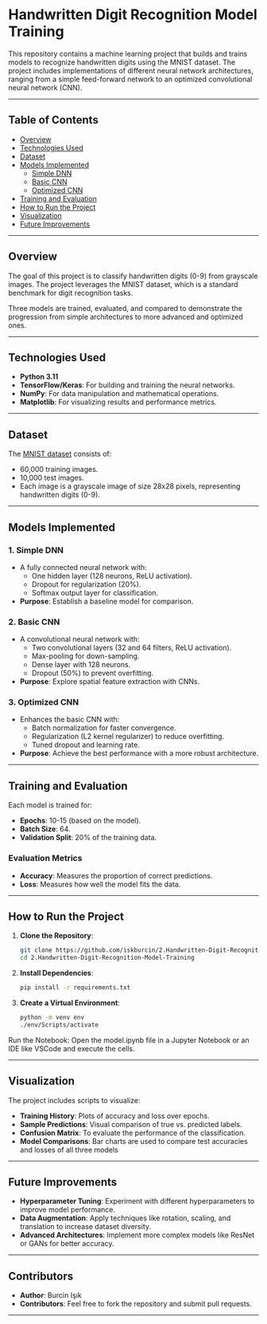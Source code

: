 # **Handwritten Digit Recognition Model Training**

This repository contains a machine learning project that builds and trains models to recognize handwritten digits using the MNIST dataset. The project includes implementations of different neural network architectures, ranging from a simple feed-forward network to an optimized convolutional neural network (CNN).

---

## **Table of Contents**

- [Overview](#overview)
- [Technologies Used](#technologies-used)
- [Dataset](#dataset)
- [Models Implemented](#models-implemented)
  - [Simple DNN](#1-simple-dnn)
  - [Basic CNN](#2-basic-cnn)
  - [Optimized CNN](#3-optimized-cnn)
- [Training and Evaluation](#training-and-evaluation)
- [How to Run the Project](#how-to-run-the-project)
- [Visualization](#visualization)
- [Future Improvements](#future-improvements)

---

## **Overview**

The goal of this project is to classify handwritten digits (0-9) from grayscale images. The project leverages the MNIST dataset, which is a standard benchmark for digit recognition tasks.

Three models are trained, evaluated, and compared to demonstrate the progression from simple architectures to more advanced and optimized ones.

---

## **Technologies Used**

- **Python 3.11**
- **TensorFlow/Keras**: For building and training the neural networks.
- **NumPy**: For data manipulation and mathematical operations.
- **Matplotlib**: For visualizing results and performance metrics.

---

## **Dataset**

The [MNIST dataset](http://yann.lecun.com/exdb/mnist/) consists of:

- 60,000 training images.
- 10,000 test images.
- Each image is a grayscale image of size 28x28 pixels, representing handwritten digits (0-9).

---

## **Models Implemented**

### **1. Simple DNN**

- A fully connected neural network with:
  - One hidden layer (128 neurons, ReLU activation).
  - Dropout for regularization (20%).
  - Softmax output layer for classification.
- **Purpose**: Establish a baseline model for comparison.

### **2. Basic CNN**

- A convolutional neural network with:
  - Two convolutional layers (32 and 64 filters, ReLU activation).
  - Max-pooling for down-sampling.
  - Dense layer with 128 neurons.
  - Dropout (50%) to prevent overfitting.
- **Purpose**: Explore spatial feature extraction with CNNs.

### **3. Optimized CNN**

- Enhances the basic CNN with:
  - Batch normalization for faster convergence.
  - Regularization (L2 kernel regularizer) to reduce overfitting.
  - Tuned dropout and learning rate.
- **Purpose**: Achieve the best performance with a more robust architecture.

---

## **Training and Evaluation**

Each model is trained for:

- **Epochs**: 10-15 (based on the model).
- **Batch Size**: 64.
- **Validation Split**: 20% of the training data.

### **Evaluation Metrics**

- **Accuracy**: Measures the proportion of correct predictions.
- **Loss**: Measures how well the model fits the data.

---

## **How to Run the Project**

1. **Clone the Repository**:

   ```bash
   git clone https://github.com/iskburcin/2.Handwritten-Digit-Recognition-Model-Training.git
   cd 2.Handwritten-Digit-Recognition-Model-Training
   ```

2. **Install Dependencies**:

   ```bash
   pip install -r requirements.txt
   ```

3. **Create a Virtual Environment**:
   ```bash
   python -m venv env
   ./env/Scripts/activate
   ```

Run the Notebook: Open the model.ipynb file in a Jupyter Notebook or an IDE like VSCode and execute the cells.

---

## **Visualization**

The project includes scripts to visualize:

- **Training History**: Plots of accuracy and loss over epochs.
- **Sample Predictions**: Visual comparison of true vs. predicted labels.
- **Confusion Matrix**: To evaluate the performance of the classification.
- **Model Comparisons**: Bar charts are used to compare test accuracies and losses of all three models

---

## **Future Improvements**

- **Hyperparameter Tuning**: Experiment with different hyperparameters to improve model performance.
- **Data Augmentation**: Apply techniques like rotation, scaling, and translation to increase dataset diversity.
- **Advanced Architectures**: Implement more complex models like ResNet or GANs for better accuracy.

---

## **Contributors**

- **Author**: Burcin Işık
- **Contributors**: Feel free to fork the repository and submit pull requests.

---
